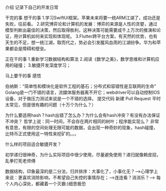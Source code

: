 介绍
记录下自己的开发日常

干完的事
想干的事
1.学习SwiftUI框架。苹果未来将要一统ARM江湖了，成功还是失败，往前看。 2.研究博弈论和计算机的发展：博弈的来源是人性的贪婪，通过模型判断出最佳的决策，然后取得胜利，这种决策可能需要成千上万次的推演和论证，用计算机如何来实现和体现呢。 3.Flutter跨平台方案，有天然的优势，也有天生的不足，想一统江湖，取而代之，势必会引发腥风血雨的江湖纷争。华为和苹果都会是障碍和壁垒。

正在干的事
1.重新学习数据结构和算法 2.阅读《数学之美》，数学思维和计算机应用的碰撞； 3.敏捷开发深度学习；

马上要干的事
感悟

伯纳斯：“简单性和模块化是软件工程的基石；分布式和容错性是互联网的生命” Golang是一门不错的语言，流媒体服务器离不开它；webdriver可以自动控制IOS设备，对于做压力测试来说是一个不错的选择。 提交代码 新建 Pull Request 平时太常见，但是很有趣的问题（十万个为什么？）

为什么要适用hash？hash出错了怎么办？为什么会有hash冲突？有没有办法保证不冲突？ 哲学上说：同一时间，不会存在两片相同的树叶；程序能实现么？ 非常有意思，有限的空间处理无限可能的数据，会出现一种奇妙的现象，hash碰撞，比特币正式使用这一特性来挖矿的。。。

什么样的项目适合敏捷开发？

初学递归很神奇，为什么实际项目中很少使用，尽量避免使用？递归就像赖皮招，乱拳打死老师傅

数据结构，印象最深的是二分法，归并排序：大事化了，小事化无？-->心理学上来说：更喜欢消除影响，不希望自己失控的事情存在；-->连连看？消消乐？--> 每个人内心深处，都藏着一个灭霸:)细思极恐
